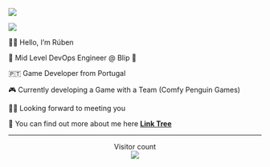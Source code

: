 ![](https://github.com/rubenmotadeia/rubenmotadeia/blob/main/gif/sloth_zootopia.gif)

<a href=#><img src="contributions.svg"></a>

👋🏻 Hello, I’m Rúben

🚀 Mid Level DevOps Engineer @ Blip 🐳

🇵🇹 Game Developer from Portugal

🎮 Currently developing a Game with a Team (Comfy Penguin Games)

🤝🏻 Looking forward to meeting you

👀 You can find out more about me here **[Link Tree](https://linktr.ee/elfpenguin)**

__________________________________________________________ 

<p align="center"> 
  Visitor count<br>
  <img src="https://profile-counter.glitch.me/rubenmotadeia/count.svg" />
</p>
